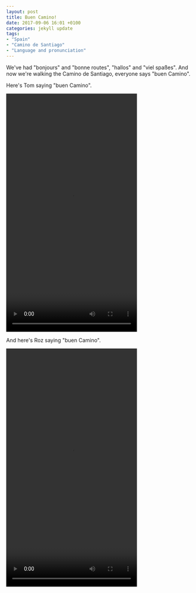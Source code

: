```yaml
---
layout: post
title: Buen Camino!
date: 2017-09-06 16:01 +0100
categories: jekyll update
tags:
- "Spain"
- "Camino de Santiago"
- "Language and pronunciation"
---
```


We've had "bonjours" and "bonne routes", "hallos" and "viel spaßes". And now we're walking the Camino de Santiago, everyone says "buen Camino".

Here's Tom saying "buen Camino".

<video src="https://github.com/tombye/trexit/raw/gh-pages/assets/images/tom-saying-buen-camino.mp4" controls height="640" width="352" preload="metadata"><a href="https://github.com/tombye/trexit/raw/gh-pages/assets/images/tom-saying-buen-camino.mp4">Download this video of Tom saying "buen camino".</a></video>

And here's Roz saying "buen Camino".

<video src="https://github.com/tombye/trexit/raw/gh-pages/assets/images/roz-saying-buen-camino.mp4" controls height="640" width="352" preload="metadata"><a href="https://github.com/tombye/trexit/raw/gh-pages/assets/images/roz-saying-buen-camino.mp4">Download this video of Roz saying "buen camino".</a></video>
